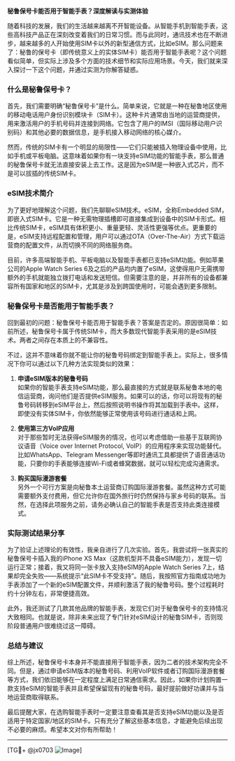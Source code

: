 **秘鲁保号卡能否用于智能手表？深度解读与实测体验**

随着科技的发展，我们的生活越来越离不开智能设备。从智能手机到智能手表，这些高科技产品正在深刻改变着我们的日常习惯。而与此同时，通讯技术也在不断进步，越来越多的人开始使用SIM卡以外的新型通信方式，比如eSIM。那么问题来了：秘鲁的保号卡（即传统意义上的实体SIM卡）能否用于智能手表呢？这个问题看似简单，但实际上涉及多个方面的技术细节和实际应用场景。今天，我们就来深入探讨一下这个问题，并通过实测为你解答疑惑。

### 什么是秘鲁保号卡？

首先，我们需要明确“秘鲁保号卡”是什么。简单来说，它就是一种在秘鲁地区使用的移动电话用户身份识别模块卡（SIM卡）。这种卡片通常由当地的运营商提供，用来激活用户的手机号码并连接到网络。它包含了用户的IMSI（国际移动用户识别码）和其他必要的数据信息，是手机接入移动网络的核心媒介。

然而，传统的SIM卡有一个明显的局限性——它们只能被插入物理设备中使用，比如手机或平板电脑。这意味着如果你有一块支持eSIM功能的智能手表，那么普通的秘鲁保号卡就无法直接安装上去工作。这是因为eSIM是一种嵌入式芯片，而不是可以拔插的传统SIM卡。

### eSIM技术简介

为了更好地理解这个问题，我们先聊聊eSIM技术。eSIM，全称Embedded SIM，即嵌入式SIM卡。它是一种无需物理插槽即可直接集成到设备中的SIM卡形式。相比传统SIM卡，eSIM具有体积更小、重量更轻、灵活性更强等优点。更重要的是，eSIM支持远程配置和管理，用户可以通过OTA（Over-The-Air）方式下载运营商的配置文件，从而切换不同的网络服务商。

目前，许多高端智能手机、平板电脑以及智能手表都已支持eSIM功能。例如苹果公司的Apple Watch Series 6及之后的产品均内置了eSIM，这使得用户无需携带额外的手机就能独立拨打电话和发送短信。但需要注意的是，并非所有的设备都兼容所有国家和地区的SIM卡，尤其是涉及到跨国使用时，可能会遇到更多限制。

### 秘鲁保号卡是否能用于智能手表？

回到最初的问题：秘鲁保号卡能否用于智能手表？答案是否定的。原因很简单：如前所述，秘鲁保号卡属于传统SIM卡，而大多数现代智能手表采用的是eSIM技术。两者之间存在本质上的不兼容性。

不过，这并不意味着你就不能让你的秘鲁号码绑定到智能手表上。实际上，很多情况下你可以通过以下几种方法实现类似的效果：

1. **申请eSIM版本的秘鲁号码**  
   如果你的智能手表支持eSIM功能，那么最直接的方式就是联系秘鲁本地的电信运营商，询问他们是否提供eSIM服务。如果可以的话，你可以将现有的秘鲁号码转移到eSIM平台上，然后按照说明书操作将其加载到手表中。这样，即使没有实体SIM卡，你依然能够正常使用该号码进行通话和上网。

2. **使用第三方VoIP应用**  
   对于那些暂时无法获得eSIM服务的情况，也可以考虑借助一些基于互联网协议语音（Voice over Internet Protocol, VoIP）的应用程序来实现功能替代。比如WhatsApp、Telegram Messenger等即时通讯工具都提供了语音通话功能，只要你的手表能够连接Wi-Fi或者蜂窝数据，就可以轻松完成沟通需求。

3. **购买国际漫游套餐**  
   另外一个可行方案是向秘鲁本土运营商订购国际漫游套餐。虽然这种方式可能需要额外支付费用，但它允许你在国外旅行时仍然保持与家乡号码的联系。当然，在选择此项服务之前，请务必确认自己的智能手表是否支持此类连接模式。

### 实际测试结果分享

为了验证上述理论的有效性，我亲自进行了几次实验。首先，我尝试将一张真实的秘鲁保号卡插入我的iPhone XS Max（这款机型并不具备eSIM能力），发现一切运行正常；接着，我又将同一张卡放入支持eSIM的Apple Watch Series 7上，结果却完全失败——系统提示“此SIM卡不受支持”。随后，我按照官方指南成功地为手表添加了一个新的eSIM配置文件，并顺利激活了我的秘鲁号码。整个过程耗时约十分钟左右，非常便捷高效。

此外，我还测试了几款其他品牌的智能手表，发现它们对于秘鲁保号卡的支持情况大致相同。也就是说，除非未来出现了专门针对eSIM设计的秘鲁SIM卡，否则现阶段普通用户很难绕过这一障碍。

### 总结与建议

综上所述，秘鲁保号卡本身并不能直接用于智能手表，因为二者的技术架构完全不同。但是，通过申请eSIM版本的秘鲁号码、利用VoIP软件或者订购国际漫游套餐等方式，我们依旧能够在一定程度上满足日常通信需求。因此，如果你计划购置一款支持eSIM的智能手表并且希望保留现有的秘鲁号码，最好提前做好功课并与当地运营商取得联系。

最后提醒大家，在选购智能手表时一定要注意查看其是否支持eSIM功能以及是否适用于特定国家/地区的SIM卡。只有充分了解这些基本信息，才能避免后续出现不必要的麻烦。希望本文对你有所帮助！

---

[TG💪+ @jx0703 ![Image](https://github.com/user-attachments/assets/dbca1d08-cadb-493c-b0ec-ad6f7a83f270)]